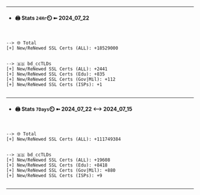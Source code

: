 

---
- #### 🖨️ **Stats** `24Hr`⏲️ ➼ 2024_07_22
```console


--> 🌐 Total
[+] New/ReNewed SSL Certs (ALL): +18529000


--> 🇧🇩 bd_ccTLDs
[+] New/ReNewed SSL Certs (ALL): +2441
[+] New/ReNewed SSL Certs (Edu): +835
[+] New/ReNewed SSL Certs (Gov|Mil): +112
[+] New/ReNewed SSL Certs (ISPs): +1


```

---
- #### 🖨️ **Stats** `7Days`⏲️ ➼ 2024_07_22 <--> 2024_07_15
```console


--> 🌐 Total
[+] New/ReNewed SSL Certs (ALL): +111749384


--> 🇧🇩 bd_ccTLDs
[+] New/ReNewed SSL Certs (ALL): +19608
[+] New/ReNewed SSL Certs (Edu): +8418
[+] New/ReNewed SSL Certs (Gov|Mil): +880
[+] New/ReNewed SSL Certs (ISPs): +9


```

---

